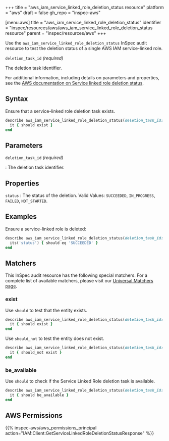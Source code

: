 +++
title = "aws_iam_service_linked_role_deletion_status resource"
platform = "aws"
draft = false
gh_repo = "inspec-aws"

[menu.aws]
title = "aws_iam_service_linked_role_deletion_status"
identifier = "inspec/resources/aws/aws_iam_service_linked_role_deletion_status resource"
parent = "inspec/resources/aws"
+++

Use the `aws_iam_service_linked_role_deletion_status` InSpec audit resource to test the deletion status of a single AWS IAM service-linked role.

`deletion_task_id` _(required)_

The deletion task identifier.

For additional information, including details on parameters and properties, see the [AWS documentation on Service linked role deletion status](https://docs.aws.amazon.com/AWSCloudFormation/latest/UserGuide/aws-resource-iam-servicelinkedrole.html).

## Syntax

Ensure that a service-linked role deletion task exists.

```ruby
describe aws_iam_service_linked_role_deletion_status(deletion_task_id: 'DELETION_TASK_ID') do
  it { should exist }
end
```

## Parameters

`deletion_task_id` _(required)_

: The deletion task identifier.

## Properties

`status`
: The status of the deletion. Valid Values: `SUCCEEDED`, `IN_PROGRESS`, `FAILED`, `NOT_STARTED`.

## Examples

Ensure a service-linked role is deleted:

```ruby
describe aws_iam_service_linked_role_deletion_status(deletion_task_id: 'DELETION_TASK_ID') do
  its('status') { should eq 'SUCCEEDED' }
end
```

## Matchers

This InSpec audit resource has the following special matchers. For a complete list of available matchers, please visit our [Universal Matchers page](https://www.inspec.io/docs/reference/matchers/).

### exist

Use `should` to test that the entity exists.

```ruby
describe aws_iam_service_linked_role_deletion_status(deletion_task_id: 'DELETION_TASK_ID') do
  it { should exist }
end
```

Use `should_not` to test the entity does not exist.

```ruby
describe aws_iam_service_linked_role_deletion_status(deletion_task_id: 'DELETION_TASK_ID') do
  it { should_not exist }
end
```

### be_available

Use `should` to check if the Service Linked Role deletion task is available.

```ruby
describe aws_iam_service_linked_role_deletion_status(deletion_task_id: 'DELETION_TASK_ID') do
  it { should be_available }
end
```

## AWS Permissions

{{% inspec-aws/aws_permissions_principal action="IAM:Client:GetServiceLinkedRoleDeletionStatusResponse" %}}
